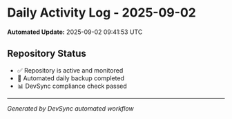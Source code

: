 # Daily Activity Log - 2025-09-02

**Automated Update:** 2025-09-02 09:41:53 UTC

## Repository Status
- ✅ Repository is active and monitored
- 🔄 Automated daily backup completed
- 📊 DevSync compliance check passed

---
*Generated by DevSync automated workflow*
